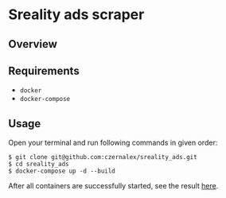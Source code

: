 # Sreality ads scraper

## Overview

## Requirements
- `docker`
- `docker-compose`

## Usage
Open your terminal and run following commands in given order:
```
$ git clone git@github.com:czernalex/sreality_ads.git
$ cd sreality_ads
$ docker-compose up -d --build
```
After all containers are successfully started, see the result [here](http://localhost:5050/ads).
